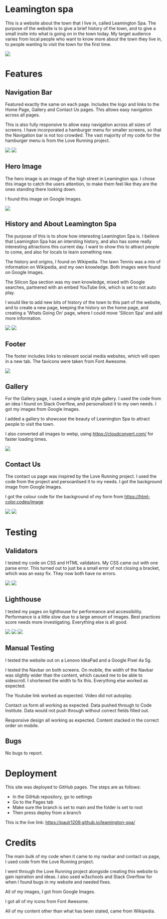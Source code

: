 # Leamington spa

This is a website about the town that I live in, called Leamington Spa. The purpose of the website is to give a brief history of the town, and to give a small insite into what is going on in the town today. My target audience varies from local people who want to know more about the town they live in, to people wanting to visit the town for the first time. 

<img src='/screenshots/am_i_responsive.png'>

# Features

## Navigation Bar

Featured exactly the same on each page. Includes the logo and links to the Home Page, Gallery and Contact Us pages. This allows easy navigation across all pages.

This is also fully responsive to allow easy navigation across all sizes of screens. I have incorporated a hamburger menu for smaller screens, so that the Navigation bar is not too crowded. The vast majority of my code for the hamburger menu is from the Love Running project.

<img src='/screenshots/navbar.png'>

<img src='/screenshots/mobile_navbar.png'>

## Hero Image

The hero image is an image of the high street in Leamington spa. I chose this image to catch the users attention, to make them feel like they are the ones standing there looking down.

I found this image on Google Images.

<img src='/screenshots/hero_image.png'>

## History and About Leamington Spa

The purpose of this is to show how interesting Leamington Spa is. I believe that Leamington Spa has an intersting history, and also has some really interesting attractions this current day. I want to show this to attract people to come, and also for locals to learn something new.

The history and origins, I found on Wikipedia. The lawn Tennis was a mix of information on Wikipedia, and my own knowledge. Both images were found on Google Images.

The Silicon Spa section was my own knowledge, mixed with Google searches, partnered with an embed YouTube link, which is set to not auto play.

I would like to add new bits of history of the town to this part of the website, and to create a new page, keeping the history on the home page, and creating a 'Whats Going On' page, where I could move 'Silicon Spa' and add more information.

<img src='/screenshots/history_section.png'>

<img src='/screenshots/silicon_spa.png'>

## Footer

The footer includes links to relevant social media websites, which will open in a new tab. The favicons were taken from Font Awesome.

<img src='/screenshots/footer.png'>

## Gallery

For the Gallery page, I used a simple grid style gallery. I used the code from an idea I found on Stack Overflow, and personalised it to my own needs. I got my images from Google Images.

I added a gallery to showcase the beauty of Leamington Spa to attract people to visit the town.

I also converted all images to webp, using <https://cloudconvert.com/> for faster loading times.

<img src='/screenshots/gallery.png'>

## Contact Us

The contact us page was inspired by the Love Running project. I used the code from the project and persoanlised it to my needs. I got the background image from Google Images.

I got the colour code for the background of my form from <https://html-color.codes/image>

<img src='/screenshots/contact_us.png'>

<img src='/screenshots/color_codes.png'>

# Testing

## Validators

I tested my code on CSS and HTML validators. My CSS came out with one parse error. This turned out to just be a small error of not closing a bracket, which was an easy fix. They now both have no errors.

<img src='/screenshots/w3c.png'>

<img src='/screenshots/jigsaw.png'>

## Lighthouse

I tested my pages on lighthouse for performance and accessibility. Performance is a little slow due to a large amount of images. Best practices score needs more investigating. Everything else is all good.

<img src='/screenshots/lighthouse.home.png'>

<img src='/screenshots/lighthouse.gallery.png'>

<img src='/screenshots/lighthouse.contact.png'>

## Manual Testing

I tested the website out on a Lenovo IdeaPad and a Google Pixel 4a 5g.

I tested the Navbar on both screens. On mobile, the width of the Navbar was slightly wider than the content, which caused me to be able to sidescroll. I shortened the width to fix this. Everything else worked as expected.

The Youtube link worked as expected. Video did not autoplay.

Contact us form all working as expected. Data pushed through to Code Institute. Data would not push through without correct fields filled out.

Responsive design all working as expected. Content stacked in the correct order on mobile.

## Bugs

No bugs to report.

# Deployment

This site was deployed to GitHub pages. The steps are as follows:

* In the GitHub repository, go to settings
* Go to the Pages tab
* Make sure the branch is set to main and the folder is set to root
* Then press deploy from a branch

This is the live link: <https://paulr1209.github.io/leamington-spa/>


# Credits

The main bulk of my code when it came to my navbar and contact us page, I used code from the Love Running project.

I went through the Love Running project alongside creating this website to gain ispiration and ideas. I also used w3schools and Stack Overflow for when I found bugs in my website and needed fixes.

All of my images, I got from Google Images.

I got all of my icons from Font Awesome.

All of my content other than what has been stated, came from Wikipedia.